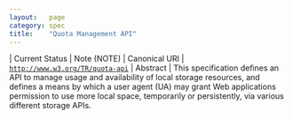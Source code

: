 ```yaml
---
layout:   page
category: spec
title:    "Quota Management API"
---
```


| Current Status | Note (NOTE)
| Canonical URI | [`http://www.w3.org/TR/quota-api`](http://www.w3.org/TR/quota-api)
| Abstract | This specification defines an API to manage usage and availability of local storage resources, and defines a means by which a user agent (UA) may grant Web applications permission to use more local space, temporarily or persistently, via various different storage APIs.